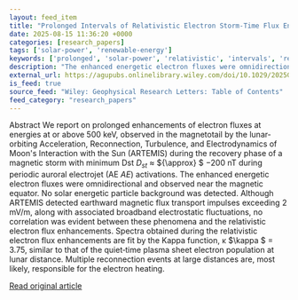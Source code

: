 ```yaml
---
layout: feed_item
title: "Prolonged Intervals of Relativistic Electron Storm‐Time Flux Enhancements in the Magnetotail at Lunar Distance"
date: 2025-08-15 11:36:20 +0000
categories: [research_papers]
tags: ['solar-power', 'renewable-energy']
keywords: ['prolonged', 'solar-power', 'relativistic', 'intervals', 'renewable-energy']
description: "The enhanced energetic electron fluxes were omnidirectional and observed near the magnetic equator"
external_url: https://agupubs.onlinelibrary.wiley.com/doi/10.1029/2025GL116847?af=R
is_feed: true
source_feed: "Wiley: Geophysical Research Letters: Table of Contents"
feed_category: "research_papers"
---
```


Abstract We report on prolonged enhancements of electron fluxes at energies at or above 500 keV, observed in the magnetotail by the lunar‐orbiting Acceleration, Reconnection, Turbulence, and Electrodynamics of Moon's Interaction with the Sun (ARTEMIS) during the recovery phase of a magnetic storm with minimum Dst ${D}_{st}$ ≈ ${\\approx} $ −200 nT during periodic auroral electrojet (AE $AE$) activations. The enhanced energetic electron fluxes were omnidirectional and observed near the magnetic equator. No solar energetic particle background was detected. Although ARTEMIS detected earthward magnetic flux transport impulses exceeding 2 mV/m, along with associated broadband electrostatic fluctuations, no correlation was evident between these phenomena and the relativistic electron flux enhancements. Spectra obtained during the relativistic electron flux enhancements are fit by the Kappa function, κ $\\kappa $ = 3.75, similar to that of the quiet‐time plasma sheet electron population at lunar distance. Multiple reconnection events at large distances are, most likely, responsible for the electron heating.

[Read original article](https://agupubs.onlinelibrary.wiley.com/doi/10.1029/2025GL116847?af=R)
